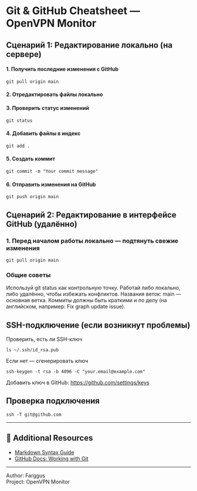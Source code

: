 # Git & GitHub Cheatsheet — OpenVPN Monitor

## Сценарий 1: Редактирование локально (на сервере)

#### 1. Получить последние изменения с GitHub
```
git pull origin main
```
#### 2. Отредактировать файлы локально

#### 3. Проверить статус изменений
```
git status
```
#### 4. Добавить файлы в индекс
```
git add .
```
#### 5. Создать коммит
```
git commit -m "Your commit message"
```
#### 6. Отправить изменения на GitHub
```
git push origin main
```

## Сценарий 2: Редактирование в интерфейсе GitHub (удалённо)

### 1. Перед началом работы локально — подтянуть свежие изменения
```
git pull origin main
```

### Общие советы

Используй git status как контрольную точку.
Работай либо локально, либо удалённо, чтобы избежать конфликтов.
Названия веток: main — основная ветка.
Коммиты должны быть краткими и по делу (на английском, например: Fix graph update issue).


## SSH-подключение (если возникнут проблемы)
Проверить, есть ли SSH-ключ
```
ls ~/.ssh/id_rsa.pub
```
Если нет — сгенерировать ключ
```
ssh-keygen -t rsa -b 4096 -C "your.email@example.com"
```
Добавить ключ в GitHub: https://github.com/settings/keys

## Проверка подключения
```
ssh -T git@github.com
```
---

## 🧰 Additional Resources

- [Markdown Syntax Guide](./markdown_guide.md)
- [GitHub Docs: Working with Git](https://docs.github.com/en/get-started)

---

Author: Farggus  
Project: OpenVPN Monitor  
